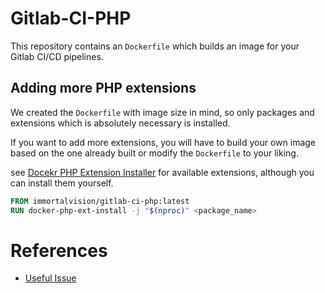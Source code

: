 # Gitlab-CI-PHP

This repository contains an `Dockerfile` which builds an image for your Gitlab CI/CD pipelines.

## Adding more PHP extensions

We created the `Dockerfile` with image size in mind, so only packages and extensions which is absolutely necessary is
installed.

If you want to add more extensions, you will have to build your own image based on the one already built or modify
the `Dockerfile` to your liking.

see [Docekr PHP Extension Installer](https://github.com/mlocati/docker-php-extension-installer)
for available extensions, although you can install them yourself.

```dockerfile
FROM immortalvision/gitlab-ci-php:latest
RUN docker-php-ext-install -j "$(nproc)" <package_name>
```

# References

- [Useful Issue](https://github.com/docker-library/php/issues/1049)